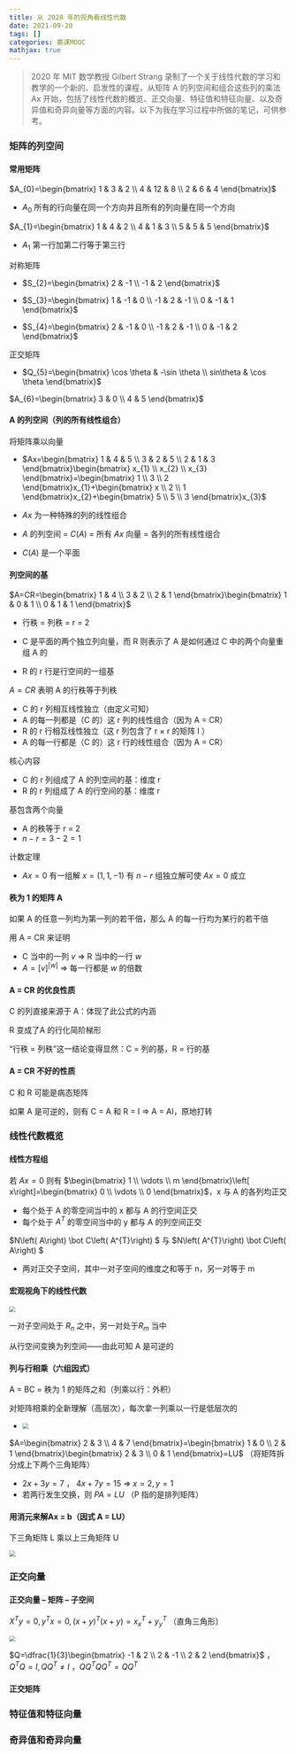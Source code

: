```yaml
---
title: 从 2020 年的视角看线性代数
date: 2021-09-20
tags: []
categories: 慕课MOOC
mathjax: true
---
```


> 2020 年 MIT 数学教授 Gilbert Strang 录制了一个关于线性代数的学习和教学的一个新的、启发性的课程，从矩阵 A 的列空间和组合这些列的乘法 Ax 开始，包括了线性代数的概览、正交向量、特征值和特征向量、以及奇异值和奇异向量等方面的内容。以下为我在学习过程中所做的笔记，可供参考。

<!--more-->

### 矩阵的列空间

#### 常用矩阵

$A_{0}=\begin{bmatrix}
1 & 3 & 2 \\
4 & 12 & 8 \\
2 & 6 & 4
\end{bmatrix}$

- $A_{0}$ 所有的行向量在同一个方向并且所有的列向量在同一个方向

$A_{1}=\begin{bmatrix}
1 & 4 & 2 \\
4 & 1 & 3 \\
5 & 5 & 5
\end{bmatrix}$

- $A_{1}$ 第一行加第二行等于第三行

对称矩阵

- $S_{2}=\begin{bmatrix}
  2 & -1 \\
  -1 & 2
  \end{bmatrix}$

- $S_{3}=\begin{bmatrix}
  1 & -1 & 0 \\
  -1 & 2 & -1 \\
  0 & -1 & 1
  \end{bmatrix}$

- $S_{4}=\begin{bmatrix}
  2 & -1 & 0 \\
  -1 & 2 & -1 \\
  0 & -1 & 2
  \end{bmatrix}$

正交矩阵

- $Q_{5}=\begin{bmatrix}
  \cos \theta  & -\sin \theta  \\
  sin\theta  & \cos \theta 
  \end{bmatrix}$

$A_{6}=\begin{bmatrix}
3 & 0 \\
4 & 5
\end{bmatrix}$

#### A 的列空间（列的所有线性组合）

将矩阵乘以向量

- $Ax=\begin{bmatrix} 1 & 4 & 5 \\ 3 & 2 & 5 \\ 2 & 1 & 3 \end{bmatrix}\begin{bmatrix} x_{1} \\ x_{2} \\ x_{3} \end{bmatrix}=\begin{bmatrix} 1 \\ 3 \\ 2 \end{bmatrix}x_{1}+\begin{bmatrix} x \\ 2 \\ 1 \end{bmatrix}x_{2}+\begin{bmatrix} 5 \\ 5 \\ 3 \end{bmatrix}x_{3}$

- $Ax$ 为一种特殊的列的线性组合

- $A$ 的列空间 = $C(A)$ = 所有 $Ax$ 向量 = 各列的所有线性组合

- $C(A)$ 是一个平面

#### 列空间的基

$A=CR=\begin{bmatrix}
1 & 4 \\
3 & 2 \\
2 & 1
\end{bmatrix}\begin{bmatrix}
1 & 0 & 1 \\
0 & 1 & 1
\end{bmatrix}$

- 行秩 = 列秩 = r = 2

- C 是平面的两个独立列向量，而 R 则表示了 A 是如何通过 C 中的两个向量重组 A 的

- R 的 r 行是行空间的一组基

$A = CR$ 表明 A 的行秩等于列秩 
- C 的 r 列相互线性独立（由定义可知）
- A 的每一列都是（C 的）这 r 列的线性组合（因为 A = CR）
- R 的 r 行相互线性独立（这 r 列包含了 r × r 的矩阵 I ）
- A 的每一行都是（C 的）这 r 行的线性组合（因为 A = CR）

核心内容 
- C 的 r 列组成了 A 的列空间的基：维度 r 
- R 的 r 列组成了 A 的行空间的基：维度 r

基包含两个向量 
- A 的秩等于 r = 2 
- $n − r = 3 − 2 = 1$

计数定理 
- $Ax = 0$ 有一组解 $x = (1, 1, −1)$ 有 $n − r$ 组独立解可使 $Ax = 0$ 成立

#### 秩为 1 的矩阵 A

如果 A 的任意一列均为第一列的若干倍，那么 A 的每一行均为某行的若干倍

用 A = CR 来证明
- C 当中的一列 $v$ ⇒ R 当中的一行 $w$
- $A=\left[ v\right] ^{\left[ w\right] }$ ⇒ 每一行都是 $w$ 的倍数

#### A = CR 的优良性质

C 的列直接来源于 A：体现了此公式的内涵

R 变成了A 的行化简阶梯形

“行秩 = 列秩”这一结论变得显然：C = 列的基，R = 行的基

#### A = CR 不好的性质

C 和 R 可能是病态矩阵

如果 A 是可逆的，则有 C = A 和 R = I ⇒ A = AI，原地打转

### 线性代数概览

#### 线性方程组

若 $Ax = 0$ 则有 $\begin{bmatrix} 1 \\ \vdots \\ m \end{bmatrix}\left[ x\right]=\begin{bmatrix} 0 \\ \vdots \\ 0 \end{bmatrix}$，x 与 A 的各列均正交
- 每个处于 A 的零空间当中的 x 都与 A 的行空间正交 
- 每个处于 $A^T$ 的零空间当中的 y 都与 A 的列空间正交

$N\left( A\right) \bot C\left( A^{T}\right) $ 与 $N\left( A^{T}\right) \bot C\left( A\right) $
- 两对正交子空间，其中一对子空间的维度之和等于 n，另一对等于 m

#### 宏观视角下的线性代数

<img src="https://blog.zhuangzhihao.top/img/%E4%BB%8E2020%E7%9C%8B%E7%BA%BF%E6%80%A7%E4%BB%A3%E6%95%B001.png" style="zoom:67%;" />

一对子空间处于 $R_{n}$ 之中，另一对处于$R_{m}$ 当中

从行空间变换为列空间——由此可知 A 是可逆的

#### 列与行相乘（六组因式）

A = BC = 秩为 1 的矩阵之和（列乘以行：外积）

对矩阵相乘的全新理解（高层次），每次拿一列乘以一行是低层次的
- <img src="https://blog.zhuangzhihao.top/img/%E4%BB%8E2020%E7%9C%8B%E7%BA%BF%E6%80%A7%E4%BB%A3%E6%95%B002.png" style="zoom:67%;" />

$A=\begin{bmatrix} 2 & 3 \\ 4 & 7 \end{bmatrix}=\begin{bmatrix} 1 & 0 \\ 2 & 1 \end{bmatrix}\begin{bmatrix} 2 & 3 \\ 0 & 1 \end{bmatrix}=LU$ （将矩阵拆分成上下两个三角矩阵）
- $2x+3y=7$ ， $4x+7y=15$  ⇒ $x=2,y=1$
- 若两行发生交换，则 $PA = LU$ （P 指的是排列矩阵）

#### 用消元来解Ax = b（因式 A = LU）

下三角矩阵 L 乘以上三角矩阵 U

<img src="https://blog.zhuangzhihao.top/img/%E4%BB%8E2020%E7%9C%8B%E7%BA%BF%E6%80%A7%E4%BB%A3%E6%95%B003.png" style="zoom:67%;" />

### 正交向量

#### 正交向量 – 矩阵 – 子空间

$X^{T}y=0,y^{T}x=0,\left( x+y\right) ^{T}\left( x+y\right)=x^{T}_{x}+y^{T}_{y}$ （直角三角形）

<img src="https://blog.zhuangzhihao.top/img/%E4%BB%8E2020%E7%9C%8B%E7%BA%BF%E6%80%A7%E4%BB%A3%E6%95%B004.png" style="zoom:67%;" />

$Q=\dfrac{1}{3}\begin{bmatrix} -1 & 2 \\ 2 & -1 \\ 2 & 2 \end{bmatrix}$ ，$Q^{T}Q=I,QQ^{T}\neq I$ ，$QQ^TQQ^T = QQ^T$

#### 正交矩阵



### 特征值和特征向量



### 奇异值和奇异向量





